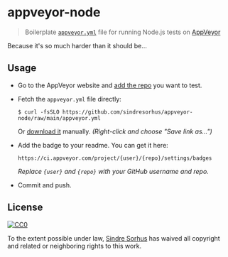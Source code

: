 # appveyor-node

> Boilerplate [`appveyor.yml`](http://www.appveyor.com/docs/appveyor-yml) file for running Node.js tests on [AppVeyor](http://www.appveyor.com)

Because it's so much harder than it should be...

## Usage

- Go to the AppVeyor website and [add the repo](https://ci.appveyor.com/projects/new) you want to test.

- Fetch the `appveyor.yml` file directly:

	```
	$ curl -fsSLO https://github.com/sindresorhus/appveyor-node/raw/main/appveyor.yml
	```

	Or [download it](https://github.com/sindresorhus/appveyor-node/raw/main/appveyor.yml) manually. *(Right-click and choose "Save link as...")*

- Add the badge to your readme. You can get it here:

	```
	https://ci.appveyor.com/project/{user}/{repo}/settings/badges
	```

	*Replace `{user}` and `{repo}` with your GitHub username and repo.*

- Commit and push.

## License

[![CC0](http://mirrors.creativecommons.org/presskit/buttons/88x31/svg/cc-zero.svg)](https://creativecommons.org/publicdomain/zero/1.0/)

To the extent possible under law, [Sindre Sorhus](http://sindresorhus.com) has waived all copyright and related or neighboring rights to this work.
